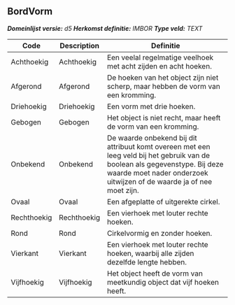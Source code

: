 ﻿## BordVorm

*__Domeinlijst versie:__ d5*
*__Herkomst definitie:__ IMBOR*
*__Type veld:__ TEXT*

|__Code__ |__Description__ |__Definitie__	|
|	---	|	---	|   ---	| 
| Achthoekig | Achthoekig | Een veelal regelmatige veelhoek met acht zijden en acht hoeken. |
| Afgerond | Afgerond | De hoeken van het object zijn niet scherp, maar hebben de vorm van een kromming. |
| Driehoekig | Driehoekig | Een vorm met drie hoeken. |
| Gebogen | Gebogen | Het object is niet recht, maar heeft de vorm van een kromming. |
| Onbekend | Onbekend | De waarde onbekend bij dit attribuut komt overeen met een leeg veld bij het gebruik van de boolean als gegevenstype. Bij deze waarde moet nader onderzoek uitwijzen of de waarde ja of nee moet zijn. |
| Ovaal | Ovaal | Een afgeplatte of uitgerekte cirkel. |
| Rechthoekig | Rechthoekig | Een vierhoek met louter rechte hoeken. |
| Rond | Rond | Cirkelvormig en zonder hoeken. |
| Vierkant | Vierkant | Een vierhoek met louter rechte hoeken, waarbij alle zijden dezelfde lengte hebben. |
| Vijfhoekig | Vijfhoekig | Het object heeft de vorm van meetkundig object dat vijf hoeken heeft. |
